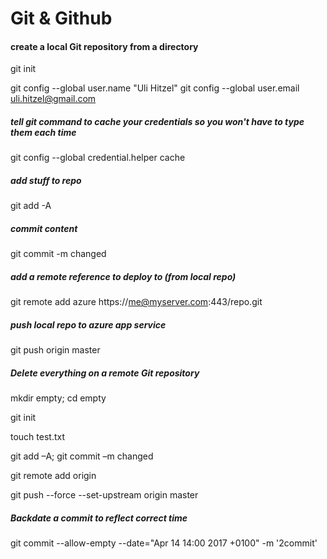 # Git & Github

#### create a local Git repository from a directory
git init

git config --global user.name "Uli Hitzel"
git config --global user.email uli.hitzel@gmail.com


##### tell git command to cache your credentials so you won't have to type them each time
git config --global credential.helper cache



##### add stuff to repo
git add -A

##### commit content
git commit -m changed

##### add a remote reference to deploy to (from local repo)

git remote add azure https://me@myserver.com:443/repo.git         

##### push local repo to azure app service
git push origin master

##### Delete *everything* on a remote Git repository

mkdir empty; cd empty

git init

touch test.txt

git add –A; git commit –m changed

git remote add origin <url>

git push --force --set-upstream origin master

##### Backdate a commit to reflect correct time

git commit --allow-empty --date="Apr 14 14:00 2017 +0100" -m '2commit'



